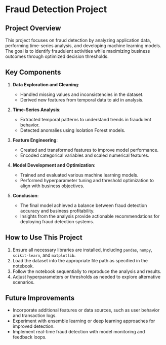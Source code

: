 # Fraud Detection Project
## Project Overview
This project focuses on fraud detection by analyzing application data, performing time-series analysis, and developing machine learning models. 
The goal is to identify fraudulent activities while maximizing business outcomes through optimized decision thresholds.

## Key Components
1. **Data Exploration and Cleaning**:
   - Handled missing values and inconsistencies in the dataset.
   - Derived new features from temporal data to aid in analysis.

2. **Time-Series Analysis**:
   - Extracted temporal patterns to understand trends in fraudulent behavior.
   - Detected anomalies using Isolation Forest models.

3. **Feature Engineering**:
   - Created and transformed features to improve model performance.
   - Encoded categorical variables and scaled numerical features.

4. **Model Development and Optimization**:
   - Trained and evaluated various machine learning models.
   - Performed hyperparameter tuning and threshold optimization to align with business objectives.

5. **Conclusion**:
   - The final model achieved a balance between fraud detection accuracy and business profitability.
   - Insights from the analysis provide actionable recommendations for deploying fraud detection systems.

## How to Use This Project
1. Ensure all necessary libraries are installed, including `pandas`, `numpy`, `scikit-learn`, and `matplotlib`.
2. Load the dataset into the appropriate file path as specified in the notebook.
3. Follow the notebook sequentially to reproduce the analysis and results.
4. Adjust hyperparameters or thresholds as needed to explore alternative scenarios.

## Future Improvements
- Incorporate additional features or data sources, such as user behavior and transaction logs.
- Experiment with ensemble learning or deep learning approaches for improved detection.
- Implement real-time fraud detection with model monitoring and feedback loops.

